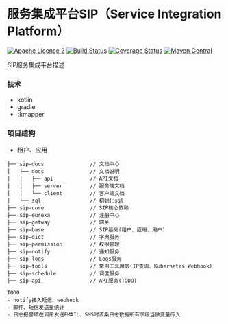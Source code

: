 服务集成平台SIP（Service Integration Platform）
===============================
[![Apache License 2](https://img.shields.io/badge/license-ASF2-blue.svg)](https://www.apache.org/licenses/LICENSE-2.0.txt)
[![Build Status](https://travis-ci.org/codecentric/spring-boot-admin.svg?branch=master)](https://travis-ci.org/codecentric/spring-boot-admin)
[![Coverage Status](https://coveralls.io/repos/github/codecentric/spring-boot-admin/badge.svg)](https://coveralls.io/github/codecentric/spring-boot-admin)
[![Maven Central](https://maven-badges.herokuapp.com/maven-central/de.codecentric/spring-boot-admin/badge.svg)](https://maven-badges.herokuapp.com/maven-central/de.codecentric/spring-boot-admin/)

SIP服务集成平台描述
### 技术
- kotlin
- gradle
- tkmapper
### 项目结构
- 租户、应用
```
├── sip-docs               // 文档中心
│   ├── docs               // 文档说明
│   │   ├── api            // API文档
│   │   ├── server         // 服务端文档
│   │   └── client         // 客户端文档
│   └── sql                // 初始化sql
├── sip-core               // SIP核心依赖
├── sip-eureka             // 注册中心  
├── sip-getway             // 网关
├── sip-base               // SIP基础(租户、应用、用户)
├── sip-dict               // 字典服务
├── sip-permission         // 权限管理
├── sip-notify             // 通知服务
├── sip-logs               // Logs服务
├── sip-tools              // 常用工具服务(IP查询、Kubernetes Webhook)
├── sip-schedule           // 调度服务
├── sip-api                // API服务(TODO)

TODO
- notify接入短信、webhook
- 邮件、短信发送量统计
- 日志报警项在调用发送EMAIL、SMS时该条日志数据所有字段当做变量传入
